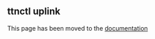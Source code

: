 ## ttnctl uplink

This page has been moved to the [documentation](https://www.thethingsnetwork.org/docs/cli/#ttnctl-uplink)